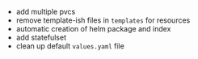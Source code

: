 - add multiple pvcs
- remove template-ish files in `templates` for resources
- automatic creation of helm package and index 
- add statefulset 
- clean up default `values.yaml` file